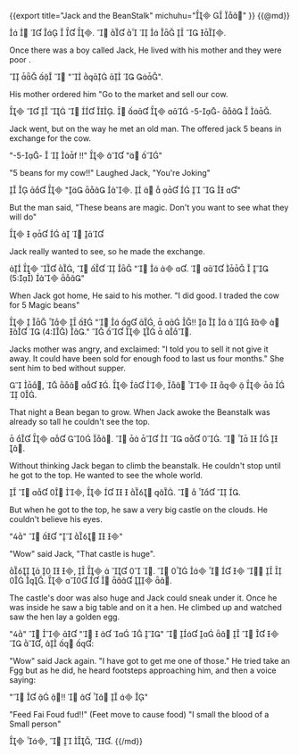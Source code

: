 {{export
title="Jack and the BeanStalk"
michuhu="  "
}}
{{@md}}

      .         .

Once there was a boy called Jack, He lived with his mother and they were poor .

    "    ".

His mother ordered him "Go to the market and sell our cow.

      .     -5--   .

Jack went, but on the way he met an old man. The offered jack 5 beans in exchange for the cow.

"-5--   f !!"   " "

"5 beans for my cow!!" Laughed Jack, "You're Joking"

    "  .         "

But the man said, "These beans are magic. Don't you want to see what they will do"

      

Jack really wanted to see, so he made the exchange.

   ,     "   .      (5:)  "

When Jack got home, He said to his mother. "I did good. I traded the cow for 5 Magic beans"

      "   ,   !!          (4:) ."      .

Jacks mother was angry, and exclaimed: "I told you to sell it not give it away. It could have been sold for enough food to last us four months."  She sent him to bed without supper.

 ,    .   ,          .

That night a Bean began to grow. When Jack awoke the Beanstalk was already so tall he couldn't see the top.

     .       .      .

Without thinking Jack began to climb the beanstalk. He couldn't stop until he got to the top. He wanted to see the whole world.

    ,      .     .

But when he got to the top, he saw a very big castle on the clouds. He couldn't believe his eyes.

""   "   "

"Wow" said Jack, "That castle is huge".

    ,      .           .       .

The castle's door was also huge and Jack could sneak under it. Once he was inside he saw a big table and on it a hen. He climbed up and watched saw the hen lay a golden egg.

""    "     "          ,   :

"Wow" said Jack again. "I have got to get me one of those." He tried take an Fgg but as he did, he heard footsteps approaching him, and then a voice saying:

"   !!      "  

"Feed Fai Foud fud!!" (Feet move to cause food) "I small the blood of a Small person"

 ,    , .
{{/md}}
